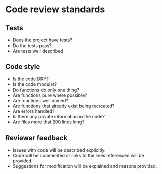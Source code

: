 # Code review standards

## Tests

- Does the project have tests?
- Do the tests pass?
- Are tests well described

## Code style

- Is the code DRY?
- Is the code modular?
- Do functions do only one thing?
- Are functions pure where possible?
- Are functions well named?
- Are functions that already exist being recreated?
- Are errors handled?
- Is there any private information in the code?
- Are files more that 200 lines long?

## Reviewer feedback 

- Issues with code will be described explicitly.
- Code will be commented or links to the lines referenced will be provided.
- Suggestions for modification will be explained and reasons provided.
